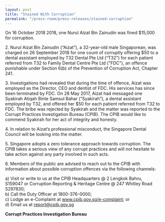 ```yaml
---
layout: post
title: "Stained With Corruption"
permalink: "/press-room/press-releases/stained-corruption"
---
```

On 16 October 2018 2018, one Nurul Aizat Bin Zainudin was fined $15,000 for corruption.

2\.         Nurul Aizat Bin Zainudin (“Aizat”), a 32-year-old male Singaporean, was charged on 26 September 2018 for one count of corruptly offering $50 to a dental assistant employed by T32 Dental Pte Ltd (“T32”) for each patient referred from T32 to Family Dental Centre Pte Ltd ("FDC"), an offence punishable under Section 6(b) of the Prevention of Corruption Act, Chapter 241.

3\.         Investigations had revealed that during the time of offence, Aizat was employed as the Director, CEO and dentist of FDC. His services has since been terminated by FDC. On 28 May 2017, Aizat had messaged one Syakirah Atiqah Binte Samsul Bahar (“Syakirah”), a dental assistant employed by T32, and offered her $50 for each patient referred from T32 to FDC. The bribe was rejected by Syakirah and the matter was reported to the Corrupt Practices Investigation Bureau (CPIB). The CPIB would like to commend Syakirah for her act of integrity and honesty. 

4\.          In relation to Aizat’s professional misconduct, the Singapore Dental Council will be looking into the matter.

5\.          Singapore adopts a zero tolerance approach towards corruption. The CPIB takes a serious view of any corrupt practices and will not hesitate to take action against any party involved in such acts.

6\.          Members of the public are advised to reach out to the CPIB with information about possible corruption offences via the following channels:

a) Visit or write to us at the CPIB Headquarters @ 2 Lengkok Bahru, S159047 or Corruption Reporting & Heritage Centre @ 247 Whitley Road S297830;<br />
b) Call the Duty Officer at 1800-376-0000;<br />
c) Lodge an e-Complaint at <a href="https://www.cpib.gov.sg/e-complaint"><span style="color: #0066cc;">www.cpib.gov.sg/e-complaint</span></a>; or<br />
d) Email us at <a class="spamspan" href="mailto:report@cpib.gov.sg">report@cpib.gov.sg</a>

**Corrupt Practices Investigation Bureau**
